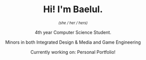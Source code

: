 <!--
**baelul/baelul** is a ✨ _special_ ✨ repository because its `README.md` (this file) appears on your GitHub profile.

Here are some ideas to get you started:

- 🔭 I’m currently working on ...
- 🌱 I’m currently learning ...
- 👯 I’m looking to collaborate on ...
- 🤔 I’m looking for help with ...
- 💬 Ask me about ...
- 📫 How to reach me: ...
- 😄 Pronouns: ...
- ⚡ Fun fact: ...
-->

<h1 align=center> Hi! I'm Baelul.</h1>

<p align=center> <sup> <em> (she / her / hers) </em> </sup> </p>

<p align=center>4th year Computer Science Student.</p>

<p align=center>Minors in both Integrated Design & Media and Game Engineering</p>

<p align=center>Currently working on: Personal Portfolio!</p>
